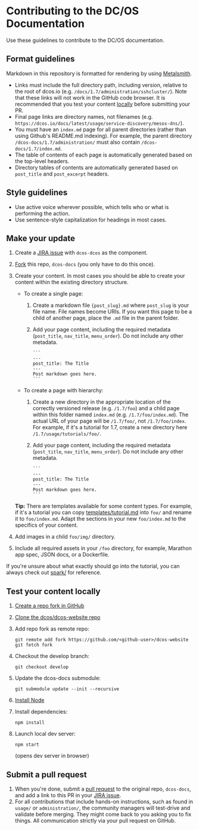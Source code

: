 # Contributing to the DC/OS Documentation

Use these guidelines to contribute to the DC/OS documentation.

## Format guidelines

Markdown in this repository is formatted for rendering by using [Metalsmith](http://www.metalsmith.io/).

- Links must include the full directory path, including version, relative to the root of dcos.io (e.g. `/docs/1.7/administration/sshcluster/`). Note that these links will not work in the GitHub code browser. It is recommended that you test your content [locally](#test-local) before submitting your PR.
- Final page links are directory names, not filenames (e.g. `https://dcos.io/docs/latest/usage/service-discovery/mesos-dns/`).
- You must have an `index.md` page for all parent directories (rather than using Github's README.md indexing). For example, the parent directory `/dcos-docs/1.7/administration/` must also contain `/dcos-docs/1.7/index.md`.
- The table of contents of each page is automatically generated based on the top-level headers.
- Directory tables of contents are automatically generated based on `post_title` and `post_excerpt` headers.

## Style guidelines

- Use active voice wherever possible, which tells who or what is performing the action.
- Use sentence-style capitalization for headings in most cases.

## Make your update

1. Create a [JIRA issue](https://dcosjira.atlassian.net/secure/CreateIssue!default.jspa) with `dcos-dcos` as the component.
1. [Fork](https://help.github.com/articles/fork-a-repo/) this repo, `dcos-docs` (you only have to do this once).
1. Create your content. In most cases you should be able to create your content within the existing directory structure. 

    - To create a single page:
        1. Create a markdown file `{post_slug}.md` where `post_slug` is your file name. File names become URIs. If you want this page to be a child of another page, place the `.md` file in the parent folder.
        1. Add your page content, including the required metadata (`post_title`, `nav_title`, `menu_order`). Do not include any other metadata.
        
               ```
               ---
               post_title: The Title
               ---
               Post markdown goes here.
               ```
    - To create a page with hierarchy:
        1. Create a new directory in the appropriate location of the correctly versioned release (e.g. `/1.7/foo`) and a child page within this folder named `index.md` (e.g. `/1.7/foo/index.md`). The actual URL of your page will be `/1.7/foo/`, not `/1.7/foo/index`. For example, if it's a tutorial for 1.7, create a new directory here `/1.7/usage/tutorials/foo/`.
        1. Add your page content, including the required metadata (`post_title`, `nav_title`, `menu_order`). Do not include any other metadata.
                
               ```
               ---
               post_title: The Title
               ---
               Post markdown goes here.
               ```

    **Tip:** There are templates available for some content types. For example, if it's a tutorial you can copy [templates/tutorial.md](templates/tutorial.md) into `foo/` and rename it to `foo/index.md`. Adapt the sections in your new `foo/index.md` to the specifics of your content.
1. Add images in a child `foo/img/` directory.  
1. Include all required assets in your `/foo` directory, for example, Marathon app spec, JSON docs, or a Dockerfile.


If you're unsure about what exactly should go into the tutorial, you can always check out [spark/](/1.7/usage/tutorials/spark/) for reference.

## <a name="test-local"></a>Test your content locally

1. [Create a repo fork in GitHub](https://guides.github.com/activities/forking/)
1. [Clone the dcos/dcos-website repo](https://help.github.com/articles/cloning-a-repository/)
1. Add repo fork as remote repo:

    ```
    git remote add fork https://github.com/<github-user>/dcos-website
    git fetch fork
    ```
1. Checkout the develop branch:

    ```
    git checkout develop
    ```
1. Update the dcos-docs submodule:

    ```
    git submodule update --init --recursive
    ```
1. [Install Node](https://docs.npmjs.com/getting-started/installing-node)
1. Install dependencies:

    ```
    npm install
    ```
1. Launch local dev server:

    ```
    npm start
    ```
    (opens dev server in browser)
    
## Submit a pull request

1. When you're done, submit a [pull request](https://help.github.com/articles/using-pull-requests/) to the original repo, `dcos-docs`, and add a link to this PR in your [JIRA issue](https://dcosjira.atlassian.net/).
1. For all contributions that include hands-on instructions, such as found in `usage/` or `administration/`, the community managers will test-drive and validate before merging. They might come back to you asking you to fix things. All communication strictly via your pull request on GitHub.  
